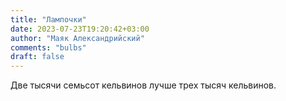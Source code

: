 ```yaml
---
title: "Лампочки"
date: 2023-07-23T19:20:42+03:00
author: "Маяк Александрийский"
comments: "bulbs"
draft: false
---
```


<!-- -->
Две тысячи семьсот кельвинов лучше трех тысяч кельвинов.

<!-- -->
<!--more-->
